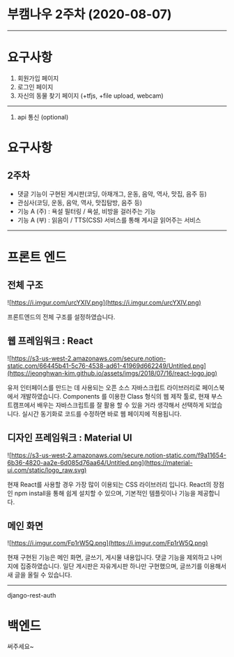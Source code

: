 # 부캠나우 2주차 (2020-08-07)

---
# 요구사항

1. 회원가입 페이지
2. 로그인 페이지
3. 자신의 동물 찾기 페이지 (+tfjs, +file upload, webcam)

------------------------------------------------------
1. api 통신 (optional)















# 요구사항

## 2주차

- 댓글 기능이 구현된 게시판(코딩, 아재개그, 운동, 음악, 역사, 맛집, 음주 등)
- 관심사(코딩, 운동, 음악, 역사, 맛집탐방, 음주 등)
- 기능 A (주) : 욕설 필터링 / 욕설, 비방을 걸러주는 기능
- 기능 A (부) : 읽음이 / TTS(CSS) 서비스를 통해 게시글 읽어주는 서비스

---

# 프론트 엔드

## 전체 구조

![https://i.imgur.com/urcYXIV.png](https://i.imgur.com/urcYXIV.png)

프론트엔드의 전체 구조를 설정하였습니다.

## 웹 프레임워크 : React

![https://s3-us-west-2.amazonaws.com/secure.notion-static.com/66445b41-5c76-4538-ad61-41969d662249/Untitled.png](https://jeonghwan-kim.github.io/assets/imgs/2018/07/16/react-logo.jpg)

유저 인터페이스를 만드는 데 사용되는 오픈 소스 자바스크립트 라이브러리로 페이스북에서 개발하였습니다. Components 를 이용한 Class 형식의 웹 제작 툴로, 현재 부스트캠프에서 배우는 자바스크립트를 잘 활용 할 수 있을 거라 생각해서 선택하게 되었습니다. 실시간 동기화로 코드를 수정하면 바로 웹 페이지에 적용됩니다.

## 디자인 프레임워크 : Material UI

![https://s3-us-west-2.amazonaws.com/secure.notion-static.com/f9a11654-6b36-4820-aa2e-6d085d76aa64/Untitled.png](https://material-ui.com/static/logo_raw.svg)

현재 React를 사용할 경우 가장 많이 이용되는 CSS 라이브러리 입니다. React의 장점인 npm install을 통해 쉽게 설치할 수 있으며, 기본적인 템플릿이나 기능을 제공합니다.

## 메인 화면

![https://i.imgur.com/Fp1rW5Q.png](https://i.imgur.com/Fp1rW5Q.png)

현재 구현된 기능은 메인 화면, 글쓰기, 게시물 내용입니다.  댓글 기능을 제외하고 나머지에 집중하였습니다. 일단 게시판은 자유게시판 하나만 구현했으며, 글쓰기를 이용해서 새 글을 올릴 수 있습니다.

 

---

django-rest-auth





# 백엔드

써주세요~